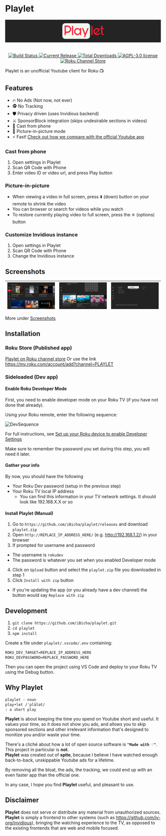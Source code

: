 # Playlet
<p align="center">
  <img src="banner.png" style="display:block;text-align:center" alt="Playlet Logo" width="800"/>
  <br/><br/>
  <a href="https://github.com/iBicha/playlet/actions/workflows/release.yml?query=branch%3Amain">
    <img alt="Build Status" src="https://img.shields.io/github/actions/workflow/status/iBicha/playlet/release.yml.svg?branch=main"/>
  </a>
  <a href="https://github.com/iBicha/playlet/releases">
    <img alt="Current Release" src="https://img.shields.io/github/release/iBicha/playlet.svg"/>
    <img alt="Total Downloads" src="https://img.shields.io/github/downloads/iBicha/playlet/latest/playlet-lib.zip.svg"/>
  </a>
  <a href="https://github.com/iBicha/playlet">
    <img alt="AGPL-3.0 license" src="https://img.shields.io/github/license/iBicha/playlet.svg"/>
  </a>
  <a href="https://channelstore.roku.com/en-ca/details/840aec36f51bfe6d96cf6db9055a372a/playlet">
    <img alt="Roku Channel Store" src="https://img.shields.io/badge/Roku%20Store-Install-blueviolet?logo=roku&logoColor=blueviolet&labelColor=white"/>
  </a>
</p>


Playlet is an unofficial Youtube client for Roku 📺

## Features
- 🔥 No Ads (Not now, not ever)
- 🕵️ No Tracking
- 🛡️ Privacy driven (uses Invidious backend)
- ⚔️ SponsorBlock integration (skips undesirable sections in videos)
- 📱 Cast from phone
- 🔮 Picture-in-picture mode
- ⚡ Fast! [Check out how we compare with the official Youtube app](https://youtu.be/qmSvA-QQW20)

### Cast from phone
1. Open settings in Playlet
1. Scan QR Code with Phone
1. Enter video ID or video url, and press Play button

### Picture-in-picture
- When viewing a video in full screen, press ⬇️ (down) button on your remote to shrink the video
- You can browser or search for videos while you watch 
- To restore currently playing video to full screen, press the ✳️ (options) button

### Customize Invidious instance
1. Open settings in Playlet
1. Scan QR Code with Phone
1. Change the Invidious instance

## Screenshots
| ![](screenshots/screenshot1.jpg) | ![](screenshots/screenshot2.jpg) | ![](screenshots/screenshot3.jpg) |
|----------------------------------|----------------------------------|----------------------------------|

More under [Screenshots](./screenshots)

## Installation
### Roku Store (Published app)
[Playlet on Roku channel store](https://channelstore.roku.com/en-ca/details/840aec36f51bfe6d96cf6db9055a372a/playlet)
Or use the link https://my.roku.com/account/add?channel=PLAYLET

### Sideloaded (Dev app)
#### Enable Roku Developer Mode
First, you need to enable developer mode on your Roku TV (if you have not done that already).

Using your Roku remote, enter the following sequence:

<img src="https://image.roku.com/ZHZscHItMTc2/dev-startup1.png" alt="DevSequence" width="350"/>

For full instructions, see [Set up your Roku device to enable Developer Settings](https://developer.roku.com/en-ca/docs/developer-program/getting-started/developer-setup.md#step-1-set-up-your-roku-device-to-enable-developer-settings)

Make sure to remember the password you set during this step, you will need it later.

#### Gather your info
By now, you should have the following
- Your Roku Dev password (setup in the previous step)
- Your Roku TV local IP address
  - You can find this information in your TV network settings. It should look like 192.168.X.X or so

#### Install Playlet (Manual)
1. Go to `https://github.com/iBicha/playlet/releases` and download `playlet.zip`
2. Open `http://REPLACE_IP_ADDRESS_HERE/` (e.g. http://192.168.1.2/) in your browser
3. If prompted for username and password
  - The username is `rokudev`
  - The password is whatever you set when you enabled Developer mode
4. Click on `Upload` button and select the `playlet.zip` file you downloaded in step 1
6. Click `Install with zip` button
  - If you're updating the app (or you already have a dev channel) the button would say `Replace with zip`

## Development
1. `git clone https://github.com/iBicha/playlet.git`
1. `cd playlet`
1. `npm install`

Create a file under `playlet/.vscode/.env` containing:
```
ROKU_DEV_TARGET=REPLACE_IP_ADDRESS_HERE
ROKU_DEVPASSWORD=REPLACE_PASSWORD_HERE
```

Then you can open the project using VS Code and deploy to your Roku TV using the Debug button.

## Why Playlet
```
playlet - noun
play•let /ˈplālət/
: a short play
```

**Playlet** is about keeping the time you spend on Youtube short and useful. It values your time, so it does not show you ads, and allows you to skip sponsored sections and other irrelevant information that's designed to monitize you and/or waste your time.

There's a cliché about how a lot of open source software is **`"Made with ♡"`**. This project in particular is **not**.<br/>
**Playlet** was created out of **spite**, because I believe I have watched enough back-to-back, unskippable Youtube ads for a lifetime.

By removing all the bloat, the ads, the tracking, we could end up with an even faster app than the official one.

In any case, I hope you find **Playlet** useful, and pleasant to use.

## Disclaimer
**Playlet** does not serve or distribute any material from unauthorized sources.<br/>
**Playlet** is simply a frontend to other systems (such as https://github.com/iv-org/invidious), bringing the watching experience to the TV, as opposed to the existing frontends that are web and mobile focused.
